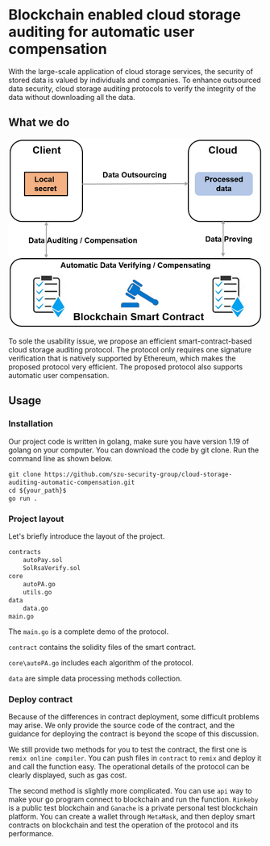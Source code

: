 # Blockchain enabled cloud storage auditing for automatic user compensation

With the large-scale application of cloud storage services, the security of stored data is valued by individuals and companies.
To enhance outsourced data security, cloud storage auditing protocols to verify the integrity of the data without downloading all the data.

## What we do
![model.png](model.png)

To sole the usability issue, we propose an efficient smart-contract-based cloud storage auditing protocol.
The protocol only requires one signature verification that is natively supported by Ethereum, which makes the proposed protocol very efficient.
The proposed protocol also supports automatic user compensation.

## Usage
### Installation
Our project code is written in golang, make sure you have version 1.19 of golang on your computer. You can download the code by git clone. Run the command line as shown below.

```text
git clone https://github.com/szu-security-group/cloud-storage-auditing-automatic-compensation.git
cd ${your_path}$
go run .

```

### Project layout
Let's briefly introduce the layout of the project. 
```text
contracts
    autoPay.sol
    SolRsaVerify.sol
core
    autoPA.go
    utils.go
data
    data.go
main.go
```

The `main.go` is a complete demo of the protocol.

`contract` contains the solidity files of the smart contract. 

`core\autoPA.go` includes each algorithm of the protocol. 

`data` are simple data processing methods collection.

### Deploy contract
Because of the differences in contract deployment, some difficult problems may arise. We only provide the source code of the contract, and the guidance for deploying the contract is beyond the scope of this discussion.

We still provide two methods for you to test the contract, the first one is `remix online compiler`. You can push files in `contract` to `remix` and deploy it and call the function easy. The operational details of the protocol can be clearly displayed, such as gas cost.

The second method is slightly more complicated. You can use `api` way to make your go program connect to blockchain and run the function. `Rinkeby` is a public test blockchain and `Ganache` is a private personal test blockchain platform. You can create a wallet through `MetaMask`, and then deploy smart contracts on blockchain and test the operation of the protocol and its performance.

